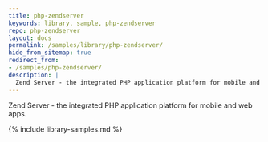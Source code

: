 ```yaml
---
title: php-zendserver
keywords: library, sample, php-zendserver
repo: php-zendserver
layout: docs
permalink: /samples/library/php-zendserver/
hide_from_sitemap: true
redirect_from:
- /samples/php-zendserver/
description: |
  Zend Server - the integrated PHP application platform for mobile and web apps.
---
```


Zend Server - the integrated PHP application platform for mobile and web apps.


{% include library-samples.md %}
